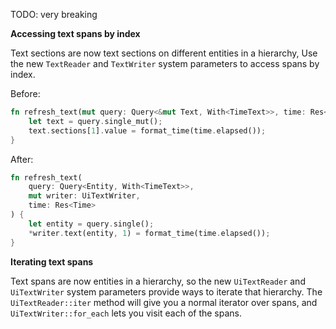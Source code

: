 TODO: very breaking

__Accessing text spans by index__

Text sections are now text sections on different entities in a hierarchy, Use the new `TextReader` and `TextWriter` system parameters to access spans by index.

Before:

```rust
fn refresh_text(mut query: Query<&mut Text, With<TimeText>>, time: Res<Time>) {
    let text = query.single_mut();
    text.sections[1].value = format_time(time.elapsed());
}
```

After:

```rust
fn refresh_text(
    query: Query<Entity, With<TimeText>>,
    mut writer: UiTextWriter,
    time: Res<Time>
) {
    let entity = query.single();
    *writer.text(entity, 1) = format_time(time.elapsed());
}
```

__Iterating text spans__

Text spans are now entities in a hierarchy, so the new `UiTextReader` and `UiTextWriter` system parameters provide ways to iterate that hierarchy. The `UiTextReader::iter` method will give you a normal iterator over spans, and `UiTextWriter::for_each` lets you visit each of the spans.
